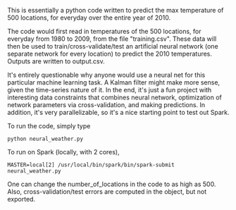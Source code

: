 This is essentially a python code written to predict the max temperature of 500 locations, for everyday over the entire year of 2010.  

The code would first read in temperatures of the 500 locations, for everyday from 1980 to 2009, from the file "training.csv".  These data will then be used to train/cross-validate/test an artificial neural network (one separate network for every location) to predict the 2010 temperatures.  Outputs are written to output.csv.  

It's entirely questionable why anyone would use a neural net for this particular machine learning task.  A Kalman filter might make more sense, given the time-series nature of it.  In the end, it's just a fun project with interesting data constraints that combines neural network, optimization of network parameters via cross-validation, and making predictions.  In addition, it's very parallelizable, so it's a nice starting point to test out Spark.

To run the code, simply type

```
python neural_weather.py
```

To run on Spark (locally, with 2 cores), 

```
MASTER=local[2] /usr/local/bin/spark/bin/spark-submit neural_weather.py
```

One can change the number_of_locations in the code to as high as 500.  Also, cross-validation/test errors are computed in the object, but not exported.